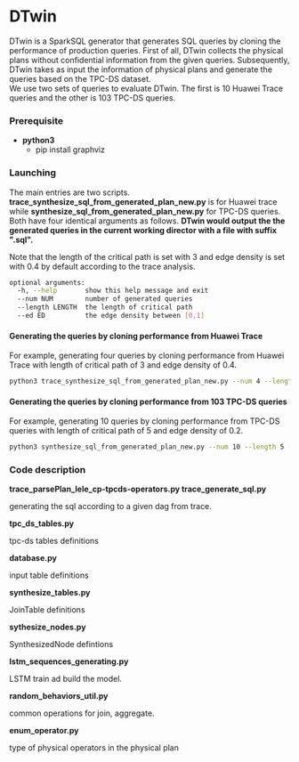 # DTwin

DTwin is a SparkSQL generator that generates SQL queries by cloning the performance of production queries. 
First of all,  DTwin collects the physical plans without confidential information from the given queries. Subsequently, DTwin takes as input the information of physical plans and generate the queries based on the TPC-DS dataset.  
We use two sets of queries to evaluate DTwin. The first is 10 Huawei Trace queries and the other is 103 TPC-DS queries. 

### Prerequisite

- **python3**
    - pip install graphviz
    

### Launching

The main entries are two scripts. **trace_synthesize_sql_from_generated_plan_new.py** is for Huawei trace while **synthesize_sql_from_generated_plan_new.py** for TPC-DS queries. Both have four identical arguments as follows.  **DTwin would output the the generated queries in the current working director with a file with suffix ".sql".**

Note that the length of the critical path is set with 3 and edge density is set with 0.4 by default according to the trace analysis.


```bash
optional arguments:
  -h, --help       show this help message and exit
  --num NUM        number of generated queries
  --length LENGTH  the length of critical path
  --ed ED          the edge density between [0,1]

```

#### Generating the queries by cloning performance from Huawei Trace

For example, generating four queries by cloning performance from Huawei Trace with length of critical path of 3 and edge density of 0.4. 

```bash
python3 trace_synthesize_sql_from_generated_plan_new.py --num 4 --length 3 --ed 0.4
```

#### Generating the queries by cloning performance from 103 TPC-DS queries


For example, generating 10 queries by cloning performance from TPC-DS queries with length of critical path of 5 and edge density of 0.2. 

```bash
python3 synthesize_sql_from_generated_plan_new.py --num 10 --length 5 --ed 0.2
```


### Code description

**trace_parsePlan_lele_cp-tpcds-operators.py 
trace_generate_sql.py**

generating the sql according to a given dag from trace.


**tpc_ds_tables.py**

tpc-ds tables definitions

**database.py**

input table definitions

**synthesize_tables.py**

JoinTable definitions

**sythesize_nodes.py**

SynthesizedNode defintions

**lstm_sequences_generating.py**

LSTM train ad build the model. 

**random_behaviors_util.py**

common operations for join, aggregate.

**enum_operator.py**

type of physical operators in the physical plan

